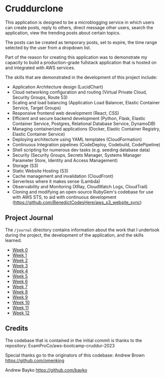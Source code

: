 # Cruddurclone

This application is designed to be a microblogging service in which users can create posts, reply to others, direct message other users, search the application, view the trending posts about certain topics.

The posts can be created as temporary posts, set to expire, the time range selected by the user from a dropdown list.

Part of the reason for creating this application was to demonstrate my capacity to build a production-grade fullstack application that is hosted on and integrated with AWS services.

The skills that are demonstrated in the development of this project include:
- Application Architecture design (LucidChart)
- Cloud networking configuration and routing (Virtual Private Cloud, Security Groups, Route 53)
- Scaling and load balancing (Application Load Balancer, Elastic Container Service, Target Groups)
- Responsive frontend web development (React, CSS)
- Efficient and secure backend development (Python, Flask, Elastic Container Service, Postgres, Relational Database Service, DynamoDB)
- Managing containerized applications (Docker, Elastic Container Registry, Elastic Container Service)
- Deploying architecture using YAML templates (CloudFormation)
- Continuous Integration pipelines (CodeDeploy, Codebuild, CodePipeline)
- Shell scripting for numerous dev tasks (e.g. seeding database data)
- Security (Security Groups, Secrets Manager, Systems Manager Parameter Store, Identity and Access Management)
- Storage (S3)
- Static Website Hosting (S3)
- Cache management and invalidation (CloudFront)
- Serverless where it makes sense (Lambda)
- Observability and Monitoring (XRay, CloudWatch Logs, CloudTrail)
- Cloning and modifying an open-source RubyGem's codebase for use with AWS STS, to aid with continuous development 
(https://github.com/BenedictCodesHere/aws_s3_website_sync)

## Project Journal

The `/journal` directory contains information about the work that I undertook during the project, the development of the application, and the skills learned.

- [Week 0](journal/week0.md)
- [Week 1](journal/week1.md)
- [Week 2](journal/week2.md)
- [Week 3](journal/week3.md)
- [Week 4](journal/week4.md)
- [Week 5](journal/week5.md)
- [Week 6](journal/week6.md)
- [Week 7](journal/week7.md)
- [Week 8](journal/week8.md)
- [Week 9](journal/week9.md)
- [Week 10](journal/week10.md)
- [Week 11](journal/week11.md)
- [Week 12](journal/week12-post-week.md)

## Credits
The codebase that is contained in the initial commit is thanks to the repository:
ExamProCo/aws-bootcamp-cruddur-2023

Special thanks go to the originators of this codebase:
Andrew Brown
https://github.com/omenking 

Andrew Bayko
https://github.com/bayko
